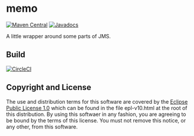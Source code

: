 # memo

[![Maven Central](https://maven-badges.herokuapp.com/maven-central/fun.mike/memo-alpha/badge.svg)](https://maven-badges.herokuapp.com/maven-central/fun.mike/memo-alpha)
[![Javadocs](https://www.javadoc.io/badge/fun.mike/memo-alpha.svg)](https://www.javadoc.io/doc/fun.mike/memo-alpha)

A little wrapper around some parts of JMS.

## Build

[![CircleCI](https://circleci.com/gh/mike706574/memo.svg?style=svg)](https://circleci.com/gh/mike706574/memo)

## Copyright and License

The use and distribution terms for this software are covered by the
[Eclipse Public License 1.0] which can be found in the file
epl-v10.html at the root of this distribution. By using this softwaer
in any fashion, you are agreeing to be bound by the terms of this
license. You must not remove this notice, or any other, from this
software.

[Eclipse Public License 1.0]: http://opensource.org/licenses/eclipse-1.0.php
